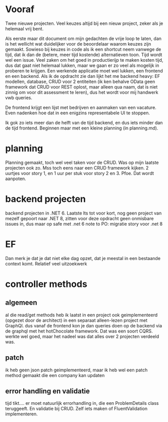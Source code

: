 # Vooraf
Twee nieuwe projecten.
Veel keuzes altijd bij een nieuw project, zeker als je helemaal vrij bent.

Als eerste maar dit document om mijn gedachten de vrije loop te laten, dan is het wellicht wat duidelijker voor de beoordelaar waarom keuzes zijn gemaakt.
Sowieso bij keuzes in code als ik een shortcut neem vanwege de tijd, dat ik dan de (betere, meer tijd kostende) alternatieven toon.
Tijd wordt wel een issue. Veel zaken om het goed in productierijp te maken kosten tijd, dus dat gaat niet helemaal lukken, maar we gaan er zo veel als mogelijk in proberen te krijgen.
Een werkende applicatie moet wel lukken, een frontend en een backend.
Als ik de opdracht zie dan lijkt het me backend heavy: EF modellen, database, CRUD voor 2 entiteiten (ik ken behalve OData geen framework dat CRUD voor REST oplost, maar alleen qua naam, dat is niet zinnig om voor dit assessment te leren), dus het wordt voor mij handwerk vwb queries.

De frontend krijgt een lijst met bedrijven en aanmaken van een vacature.
Even nadenken hoe dat in een enigzins representabele UI te stoppen.

Ik gok zo iets meer dan de helft van de tijd backend, en dus iets minder dan de tijd frontend.
Beginnen maar met een kleine planning (in planning.md).

# planning
Planning gemaakt, toch wel veel taken voor de CRUD. Was op mijn laatste projecten ook zo. Mss toch eens naar een CRUD framework kijken.
2 uurtjes voor story 1, en 1 uur per stuk voor story 2 en 3. Pfoe. Dat wordt aanpoten.

# backend projecten
backend projecten in .NET 6. Laatste lts tot voor kort, nog geen project van mezelf gepoort naar .NET 8, zitten voor deze opdracht geen onmisbare issues in, dus maar op safe met .net 6
note to PO: migratie story voor .net 8

# EF
Dan merk je dat je dat niet elke dag opzet, dat je meestal in een bestaande context komt. Relatief veel uitzoekwerk

# controller methods
## algemeen
al die read/get methods heb ik laatst in een project ook geimplementeerd (opgezet door de architect) in een separaat alleen-lezen project met GraphQl.
dus vanaf de frontend kon je dan queries doen op de backend via de graphql met het hotChocolate framework. Dat was een soort CQRS. 
werkte wel goed, maar het nadeel was dat alles over 2 projecten verdeeld was.

## patch
ik heb geen json patch geimplementeerd, maar ik heb wel een patch method gemaakt die een company kan updaten

## error handling en validatie
tijd tikt.... er moet natuurlijk errorhandling in, die een ProblemDetails class teruggeeft.
En validatie bij CRUD. Zelf iets maken of FluentValidation implementeren.

